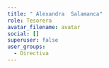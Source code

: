 ```yaml
---
title: " Alexandra  Salamanca"
role: Tesorera
avatar_filename: avatar
social: []
superuser: false
user_groups:
  - Directiva
---
```

